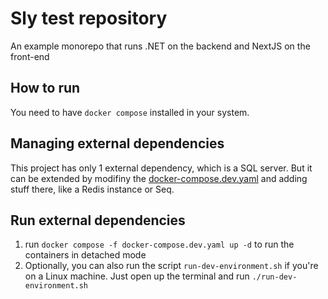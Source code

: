 # Sly test repository
An example monorepo that runs .NET on the backend and NextJS on the front-end

## How to run
You need to have `docker compose` installed in your system. 

## Managing external dependencies
This project has only 1 external dependency, which is a SQL server. But it can be extended by modifiny the [docker-compose.dev.yaml](./docker-compose.dev.yaml) and adding stuff there, like a Redis instance or Seq.

## Run external dependencies
1. run `docker compose -f docker-compose.dev.yaml up -d` to run the containers in detached mode
2. Optionally, you can also run the script `run-dev-environment.sh` if you're on a Linux machine. Just open up the terminal and run `./run-dev-environment.sh`


